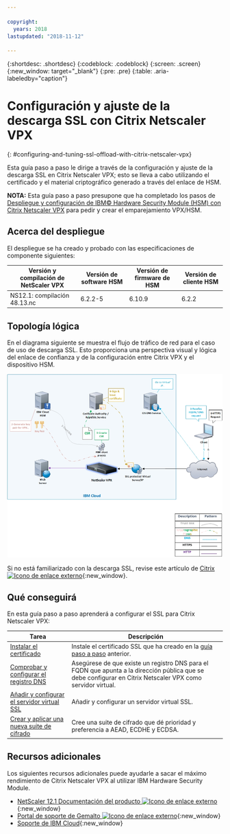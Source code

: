 ```yaml
---

copyright:
  years: 2018
lastupdated: "2018-11-12"

---
```


{:shortdesc: .shortdesc}
{:codeblock: .codeblock}
{:screen: .screen}
{:new_window: target="_blank"}
{:pre: .pre}
{:table: .aria-labeledby="caption"}

# Configuración y ajuste de la descarga SSL con Citrix Netscaler VPX
{: #configuring-and-tuning-ssl-offload-with-citrix-netscaler-vpx}

Esta guía paso a paso le dirige a través de la configuración y ajuste de la descarga SSL en Citrix Netscaler VPX; esto se lleva a cabo utilizando el certificado y el material criptográfico generado a través del enlace de HSM.

**NOTA:** Esta guía paso a paso presupone que ha completado los pasos de [Despliegue y configuración de IBM© Hardware Security Module (HSM) con Citrix Netscaler VPX](/docs/infrastructure/citrix-netscaler-vpx?topic=citrix-netscaler-vpx-deploying-and-configuring-the-ibm-hardware-security-module-hsm-with-citrix-netscaler-vpx) para pedir y crear el emparejamiento VPX/HSM.

## Acerca del despliegue
El despliegue se ha creado y probado con las especificaciones de componente siguientes:

| Versión y compilación de NetScaler VPX	| Versión de software HSM | Versión de firmware de HSM | Versión de cliente HSM |
| ------------- | ------------- | ------------- | ------------- |
| NS12.1: compilación 48.13.nc | 6.2.2-5 | 6.10.9 | 6.2.2 |


## Topología lógica
En el diagrama siguiente se muestra el flujo de tráfico de red para el caso de uso de descarga SSL. Esto proporciona una perspectiva visual y lógica del enlace de confianza y de la configuración entre Citrix VPX y el dispositivo HSM.

<img src="images/network-flows-logical-topology.jpg" alt="dibujo" style="width: 700px;"/>

Si no está familiarizado con la descarga SSL, revise este artículo de [Citrix ![Icono de enlace externo](../../icons/launch-glyph.svg "Icono de enlace externo")](https://docs.citrix.com/en-us/netscaler/12-1/ssl.html){:new_window}.

## Qué conseguirá

En esta guía paso a paso aprenderá a configurar el SSL para Citrix Netscaler VPX:

Tarea  | Descripción
------------- | -------------
[Instalar el certificado](/docs/infrastructure/citrix-netscaler-vpx?topic=citrix-netscaler-vpx-install-your-ssl-certificate) | Instale el certificado SSL que ha creado en la [guía paso a paso](/docs/infrastructure/citrix-netscaler-vpx?topic=citrix-netscaler-vpx-deploying-and-configuring-the-ibm-hardware-security-module-hsm-with-citrix-netscaler-vpx) anterior.
[Comprobar y configurar el registro DNS](/docs/infrastructure/citrix-netscaler-vpx?topic=citrix-netscaler-vpx-check-and-configure-the-dns-record) | Asegúrese de que existe un registro DNS para el FQDN que apunta a la dirección pública que se debe configurar en Citrix Netscaler VPX como servidor virtual.
[Añadir y configurar el servidor virtual SSL](/docs/infrastructure/citrix-netscaler-vpx?topic=citrix-netscaler-vpx-add-and-configure-the-ssl-virtual-server) | Añadir y configurar un servidor virtual SSL.
[Crear y aplicar una nueva suite de cifrado](/docs/infrastructure/citrix-netscaler-vpx?topic=citrix-netscaler-vpx-create-and-apply-a-new-cipher-suite) | Cree una suite de cifrado que dé prioridad y preferencia a AEAD, ECDHE y ECDSA.

## Recursos adicionales
Los siguientes recursos adicionales puede ayudarle a sacar el máximo rendimiento de Citrix Netscaler VPX al utilizar IBM Hardware Security Module.

* [NetScaler 12.1 Documentación del producto ![Icono de enlace externo](../../icons/launch-glyph.svg "Icono de enlace externo")](https://docs.citrix.com/en-us/netscaler/12-1/){:new_window}
* [Portal de soporte de Gemalto ![Icono de enlace externo](../../icons/launch-glyph.svg "Icono de enlace externo")](https://supportportal.gemalto.com/csm?id=csm_index){:new_window}
* [Soporte de IBM Cloud](https://{DomainName}/docs/get-support?topic=get-support-using-avatar){:new_window}
